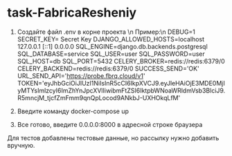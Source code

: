 # task-FabricaResheniy

1. Создайте файл .env в корне проекта \n
    Пример:\n
        DEBUG=1
        SECRET_KEY= Secret Key
        DJANGO_ALLOWED_HOSTS=localhost 127.0.0.1 [::1] 0.0.0.0
        SQL_ENGINE=django.db.backends.postgresql
        SQL_DATABASE=service
        SQL_USER=user
        SQL_PASSWORD=user
        SQL_HOST=db
        SQL_PORT=5432
        CELERY_BROKER=redis://redis:6379/0
        CELERY_BACKEND=redis://redis:6379/0
        SUCCESS_SEND='OK'
        URL_SEND_API='https://probe.fbrq.cloud/v1'
        TOKEN='eyJhbGciOiJIUzI1NiIsInR5cCI6IkpXVCJ9.eyJleHAiOjE3MDE0MjIyMTYsImlzcyI6ImZhYnJpcXVlIiwibmFtZSI6IktpbWNoaWRldmVsb3BlciJ9.R5mncjM_tjcfZmFmm9qnQpLocod9ANkbJ-UXHOkqLfM'

2. Введите команду docker-compose up

3. Все готово, введите 0.0.0.0:8000 в адресной строке браузера

Для тестов добавлены тестовые данные, но рассылку нужно добавить вручную.
